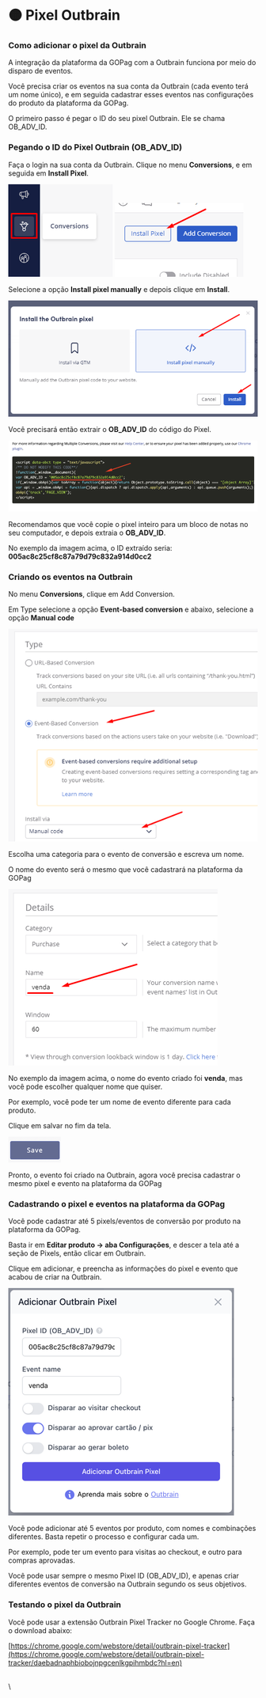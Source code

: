 # 🟠 Pixel Outbrain

### Como adicionar o pixel da Outbrain

A integração da plataforma da GOPag com a Outbrain funciona por meio do disparo de eventos.

Você precisa criar os eventos na sua conta da Outbrain (cada evento terá um nome único), e em seguida cadastrar esses eventos nas configurações do produto da plataforma da GOPag.

O primeiro passo é pegar o ID do seu pixel Outbrain. Ele se chama OB\_ADV\_ID.

### Pegando o ID do Pixel Outbrain (OB\_ADV\_ID)

Faça o login na sua conta da Outbrain. Clique no menu **Conversions**, e em seguida em **Install Pixel**.

![](../assets/ads/27_outbrain_pixel.png) ![](../assets/ads/28_outbrain_pixel_install.png)

Selecione a opção **Install pixel manually** e depois clique em **Install**.

![](../assets/ads/29_outbrain_pixel_install_manual.png)

Você precisará então extrair o **OB\_ADV\_ID** do código do Pixel.

![](../assets/ads/30_outbrain_pixel_install_cod.png)

Recomendamos que você copie o pixel inteiro para um bloco de notas no seu computador, e depois extraia o **OB\_ADV\_ID**.

No exemplo da imagem acima, o ID extraído seria: **005ac8c25cf8c87a79d79c832a914d0cc2**

### Criando os eventos na Outbrain

No menu **Conversions**, clique em Add Conversion.

Em Type selecione a opção **Event-based conversion** e abaixo, selecione a opção **Manual code**

![](../assets/ads/31_outbrain_pixel_eventos.png)

Escolha uma categoria para o evento de conversão e escreva um nome.

O nome do evento será o mesmo que você cadastrará na plataforma da GOPag

![](../assets/ads/32_outbrain_pixel_eventos_name.png)

No exemplo da imagem acima, o nome do evento criado foi **venda**, mas você pode escolher qualquer nome que quiser.

Por exemplo, você pode ter um nome de evento diferente para cada produto.

Clique em salvar no fim da tela.

![](../assets/ads/33_outbrain_pixel_save.png)

Pronto, o evento foi criado na Outbrain, agora você precisa cadastrar o mesmo pixel e evento na plataforma da GOPag

### Cadastrando o pixel e eventos na plataforma da GOPag

Você pode cadastrar até 5 pixels/eventos de conversão por produto na plataforma da GOPag.

Basta ir em **Editar produto -> aba Configurações**, e descer a tela até a seção de Pixels, então clicar em Outbrain.

Clique em adicionar, e preencha as informações do pixel e evento que acabou de criar na Outbrain.

![](../assets/ads/34_outbrain_pixel_add.png)

Você pode adicionar até 5 eventos por produto, com nomes e combinações diferentes. Basta repetir o processo e configurar cada um.

Por exemplo, pode ter um evento para visitas ao checkout, e outro para compras aprovadas.

Você pode usar sempre o mesmo Pixel ID (OB\_ADV\_ID), e apenas criar diferentes eventos de conversão na Outbrain segundo os seus objetivos.

### Testando o pixel da Outbrain

Você pode usar a extensão Outbrain Pixel Tracker no Google Chrome. Faça o download abaixo:

[https://chrome.google.com/webstore/detail/outbrain-pixel-tracker](https://chrome.google.com/webstore/detail/outbrain-pixel-tracker/daebadnaphbiobojnpgcenlkgpihmbdc?hl=en)

\
\
